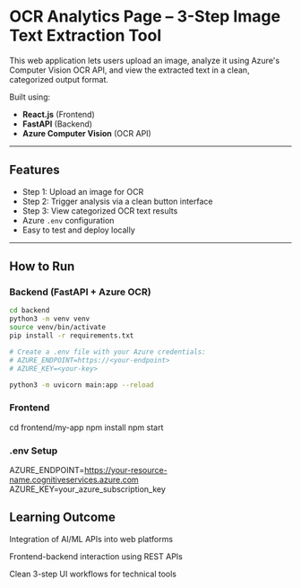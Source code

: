 # OCR Analytics Page – 3-Step Image Text Extraction Tool

This web application lets users upload an image, analyze it using Azure's Computer Vision OCR API, and view the extracted text in a clean, categorized output format.

Built using:
- **React.js** (Frontend)
- **FastAPI** (Backend)
- **Azure Computer Vision** (OCR API)

---

## Features

- Step 1: Upload an image for OCR
- Step 2: Trigger analysis via a clean button interface
- Step 3: View categorized OCR text results
- Azure `.env` configuration
- Easy to test and deploy locally

---

## How to Run

### Backend (FastAPI + Azure OCR)

```bash
cd backend
python3 -m venv venv
source venv/bin/activate
pip install -r requirements.txt

# Create a .env file with your Azure credentials:
# AZURE_ENDPOINT=https://<your-endpoint>
# AZURE_KEY=<your-key>

python3 -m uvicorn main:app --reload

```


### Frontend 

cd frontend/my-app
npm install
npm start


### .env Setup

AZURE_ENDPOINT=https://your-resource-name.cognitiveservices.azure.com
AZURE_KEY=your_azure_subscription_key



## Learning Outcome

Integration of AI/ML APIs into web platforms

Frontend-backend interaction using REST APIs

Clean 3-step UI workflows for technical tools